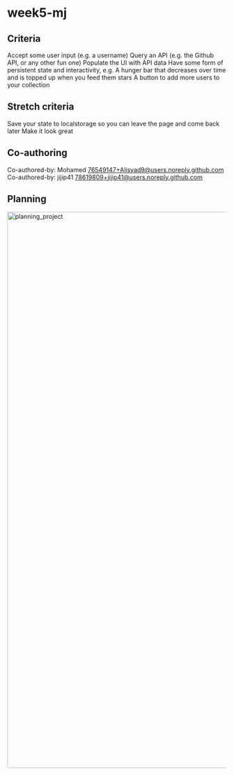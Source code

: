 # week5-mj

## Criteria

Accept some user input (e.g. a username)
Query an API (e.g. the Github API, or any other fun one)
Populate the UI with API data
Have some form of persistent state and interactivity, e.g.
A hunger bar that decreases over time and is topped up when you feed them stars
A button to add more users to your collection

## Stretch criteria

Save your state to localstorage so you can leave the page and come back later
Make it look great

## Co-authoring

Co-authored-by: Mohamed <76549147+Alisyad9@users.noreply.github.com>
Co-authored-by: jijip41 <78619809+jijip41@users.noreply.github.com>

## Planning

<img width="1277" alt="planning_project" src="https://user-images.githubusercontent.com/78619809/139054521-33e2446f-6c12-4cc1-8ba5-a91452c27c6f.png">

